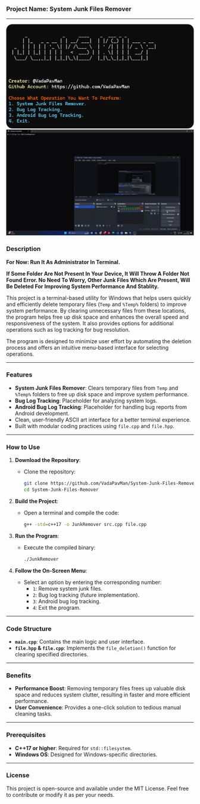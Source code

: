 ### **Project Name**: System Junk Files Remover  

---

![png](JunkRemover/image.png)
![run](JunkRemover/run.gif)

### **Description**  

**For Now: Run It As Administrator In Terminal.**

**If Some Folder Are Not Present In Your Device, It Will Throw A Folder Not Found Error. No Need To Worry, Other Junk Files Which Are Present, Will Be Deleted For Improving System Performance And Stablity.**

This project is a terminal-based utility for Windows that helps users quickly and efficiently delete temporary files (`Temp` and `%Temp%` folders) to improve system performance. By clearing unnecessary files from these locations, the program helps free up disk space and enhances the overall speed and responsiveness of the system. It also provides options for additional operations such as log tracking for bug resolution.

The program is designed to minimize user effort by automating the deletion process and offers an intuitive menu-based interface for selecting operations.

---

### **Features**  
- **System Junk Files Remover**: Clears temporary files from `Temp` and `%Temp%` folders to free up disk space and improve system performance.  
- **Bug Log Tracking**: Placeholder for analyzing system logs.  
- **Android Bug Log Tracking**: Placeholder for handling bug reports from Android development.  
- Clean, user-friendly ASCII art interface for a better terminal experience.  
- Built with modular coding practices using `file.cpp` and `file.hpp`.  

---

### **How to Use**  
1. **Download the Repository**:
   - Clone the repository:
     ```bash
     git clone https://github.com/VadaPavMan/System-Junk-Files-Remover.git
     cd System-Junk-Files-Remover
     ```

2. **Build the Project**:
   - Open a terminal and compile the code:
     ```bash
     g++ -std=c++17 -o JunkRemover src.cpp file.cpp
     ```

3. **Run the Program**:
   - Execute the compiled binary:
     ```bash
     ./JunkRemover
     ```

4. **Follow the On-Screen Menu**:
   - Select an option by entering the corresponding number:
     - `1`: Remove system junk files.
     - `2`: Bug log tracking (future implementation).
     - `3`: Android bug log tracking.
     - `4`: Exit the program.

---

### **Code Structure**  
- **`main.cpp`**: Contains the main logic and user interface.  
- **`file.hpp` & `file.cpp`**: Implements the `file_deletion()` function for clearing specified directories.  

---

### **Benefits**  
- **Performance Boost**: Removing temporary files frees up valuable disk space and reduces system clutter, resulting in faster and more efficient performance.  
- **User Convenience**: Provides a one-click solution to tedious manual cleaning tasks.  

---

### **Prerequisites**  
- **C++17 or higher**: Required for `std::filesystem`.  
- **Windows OS**: Designed for Windows-specific directories.  

---

### **License**  
This project is open-source and available under the MIT License. Feel free to contribute or modify it as per your needs.

